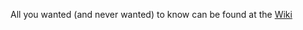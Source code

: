 All you wanted (and never wanted) to know can be found at the
[Wiki](https://github.com/jluster/WinLoss/wiki)
